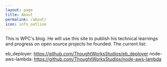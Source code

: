 ```yaml
---
layout: page
title: About
permalink: /about/
icon: info_outline
---
```


This is WPC's blog. He will use this site to publish his technical learnings and progress on open source projects he founded. The current list:

eb_deployer: https://github.com/ThoughtWorksStudios/eb_deployer
node-aws-lambda: https://github.com/ThoughtWorksStudios/node-aws-lambda
